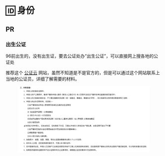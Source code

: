 # 🆔 身份

## PR

### 出生公证

96前出生的，没有出生证，要去公证处办“出生公证”，可以直接网上搜各地的公证处

推荐这个 [公证云](https://www.egongzheng.com/) 网站，虽然不知道是不是官方的，但是可以通过这个网站联系上当地的公证员，详细了解需要的材料。

<figure><img src=".gitbook/assets/image.png" alt=""><figcaption></figcaption></figure>
